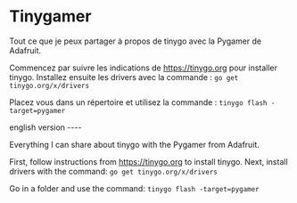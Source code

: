 # Tinygamer

Tout ce que je peux partager à propos de tinygo avec la Pygamer de Adafruit.

Commencez par suivre les indications de https://tinygo.org pour installer tinygo.
Installez ensuite les drivers avec la commande :
`go get tinygo.org/x/drivers`

Placez vous dans un répertoire et utilisez la commande :
`tinygo flash -target=pygamer`


english version ----

Everything I can share about tinygo with the Pygamer from Adafruit.

First, follow instructions from https://tinygo.org to install tinygo.
Next, install drivers with the command:
`go get tinygo.org/x/drivers`

Go in a folder and use the command:
`tinygo flash -target=pygamer`
